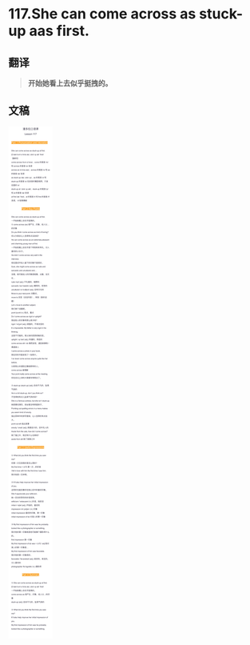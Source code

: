 # 117.She can come across as stuck-up aas first.

## 翻译

> **开始她看上去似乎挺拽的。**

## 文稿

![](img/117.jpg)

